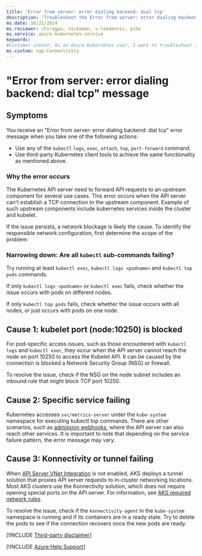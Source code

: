 ```yaml
---
title: 'Error from server: error dialing backend: dial tcp'
description: 'Troubleshoot the Error from server: error dialing backend: dial tcp error that blocks you from using kubectl commands or other tools when connecting to the API server.'
ms.date: 10/21/2024
ms.reviewer: chiragpa, nickoman, v-leedennis, pihe
ms.service: azure-kubernetes-service
keywords:
#Customer intent: As an Azure Kubernetes user, I want to troubleshoot the "Error from server: error dialing backend: dial tcp" error so that I can connect to the API server, or use the `kubectl logs` command to get logs.
ms.custom: sap:Connectivity
---
```

# "Error from server: error dialing backend: dial tcp" message

## Symptoms

You receive an "Error from server: error dialing backend: dial tcp" error message when you take one of the following actions:

- Use any of the `kubectl` `logs`, `exec`, `attach`, `top`, `port-forward` command.
- Use third-party Kubernetes client tools to achieve the same functionality as mentioned above.

### Why the error occurs

The Kubernetes API server need to forward API requests to an upstream component for several use cases. This error occurs when the API server can't establish a TCP connection to the upstream component. Example of such upstream components include kubernetes services inside the cluster and kubelet.

If the issue persists, a network blockage is likely the cause. To identify the responsible network configuration, first determine the scope of the problem:

### Narrowing down: Are all `kubectl` sub-commands failing?

Try running at least `kubectl exec`, `kubectl logs <podname>` and `kubectl top pods` commands.

If only `kubectl logs <podname>` or `kubectl exec` fails, check whether the issue occurs with pods on different nodes.

If only `kubectl top pods` fails, check whether the issue occurs with all nodes, or just occurs with pods on one node. 

## Cause 1: kubelet port (node:10250) is blocked

For pod-specific access issues, such as those encountered with `kubectl logs` and `kubectl exec`, they occur when the API server cannot reach the node on port 10250 to access the Kubelet API. It can be caused by the connection is blocked a Network Security Group (NSG) or firewall.

To resolve the issue, check if the NSG on the node subnet includes an inbound rule that might block TCP port 10250.

## Cause 2: Specific service failing

Kubernetes accesses `svc/metrics-server` under the `kube-system` namespace for executing kubectl top commands. There are other scenarios, such as [admission webhooks](https://kubernetes.io/docs/reference/access-authn-authz/extensible-admission-controllers/), where the API server can also reach other services. It is important to note that depending on the service failure pattern, the error message may vary.

## Cause 3: Konnectivity or tunnel failing

When [API Server VNet Integration](/azure/aks/api-server-vnet-integration) is not enabled, AKS deploys a tunnel solution that proxies API server requests to in-cluster networking locations. Most AKS clusters use the Konnectivity solution, which does not require opening special ports on the API server. For information, see [AKS required network rules](/azure/aks/outbound-rules-control-egress#azure-global-required-network-rules).

To resolve the issue, check if the `konnectivity-agent` in the `kube-system` namespace is running and if its containers are in a ready state. Try to delete the pods to see if the connection recovers once the new pods are ready.

[!INCLUDE [Third-party disclaimer](../../../includes/third-party-disclaimer.md)]

[!INCLUDE [Azure Help Support](../../../includes/azure-help-support.md)]
